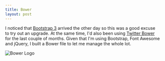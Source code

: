 ```yaml
---
title: Bower
layout: post
---
```

I noticed that [Bootstrap 3](http://getbootstrap.com/) arrived the other day so this was a good excuse to try out an upgrade. At the same time, I'd also been using [Twitter Bower](http://bower.io/) for the last couple of months. Given that I'm using Bootstrap, Font Awesome and jQuery, I built a Bower file to let me manage the whole lot.

![Bower Logo](http://bower.io/img/bower-logo.png)
